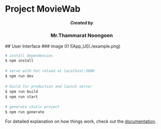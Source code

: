 # Project MovieWab  
<h5 align="center">Created by</h5>
<h3 align="center">Mr.Thammarat Noongoen</h3>
## User Interface 
### Image 01
![App_UI](./example.png)


```bash
# install dependencies
$ npm install

# serve with hot reload at localhost:3000
$ npm run dev

# build for production and launch server
$ npm run build
$ npm run start

# generate static project
$ npm run generate
```

For detailed explanation on how things work, check out the [documentation](https://nuxtjs.org).

